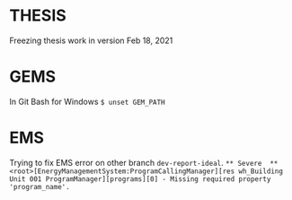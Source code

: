 # THESIS
Freezing thesis work in version Feb 18, 2021

# GEMS
In Git Bash for Windows
`$ unset GEM_PATH`

# EMS
Trying to fix EMS error on other branch `dev-report-ideal`.
`** Severe  ** <root>[EnergyManagementSystem:ProgramCallingManager][res wh_Building Unit 001 ProgramManager][programs][0] - Missing required property 'program_name'.`
